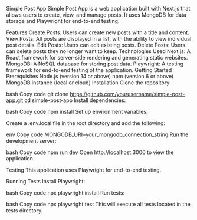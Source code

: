 Simple Post App
Simple Post App is a web application built with Next.js that allows users to create, view, and manage posts. It uses MongoDB for data storage and Playwright for end-to-end testing.

Features
Create Posts: Users can create new posts with a title and content.
View Posts: All posts are displayed in a list, with the ability to view individual post details.
Edit Posts: Users can edit existing posts.
Delete Posts: Users can delete posts they no longer want to keep.
Technologies Used
Next.js: A React framework for server-side rendering and generating static websites.
MongoDB: A NoSQL database for storing post data.
Playwright: A testing framework for end-to-end testing of the application.
Getting Started
Prerequisites
Node.js (version 14 or above)
npm (version 6 or above)
MongoDB instance (local or cloud)
Installation
Clone the repository:

bash
Copy code
git clone https://github.com/yourusername/simple-post-app.git
cd simple-post-app
Install dependencies:

bash
Copy code
npm install
Set up environment variables:

Create a .env.local file in the root directory and add the following:

env
Copy code
MONGODB_URI=your_mongodb_connection_string
Run the development server:

bash
Copy code
npm run dev
Open http://localhost:3000 to view the application.

Testing
This application uses Playwright for end-to-end testing.

Running Tests
Install Playwright:

bash
Copy code
npx playwright install
Run tests:

bash
Copy code
npx playwright test
This will execute all tests located in the tests directory.
